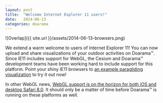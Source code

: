 ```yaml
---
layout: post
title:  "Welcome Internet Explorer 11 users!"
date:   2014-06-13
categories: doarama
---
```


![Overlap]({{ site.url }}/assets/2014-06-13-browsers.png)

We extend a warm welcome to users of Internet Explorer 11!  You can now upload and share visualizations of your outdoor activities on Doarama&trade;.
Since IE11 includes support for WebGL, the Cesium and Doarama&trade; development teams have been working hard to include support for this platform.
Point your shiny IE11 browsers to [an example paragliding visualization](http://www.doarama.com/view/2171) to try it out now!

In other WebGL news, [WebGL support is on the horizon for both iOS and desktop Safari 8.0](http://caniuse.com/webgl).
It should only be a matter of time before Doarama&trade; is running on these platforms as well.

